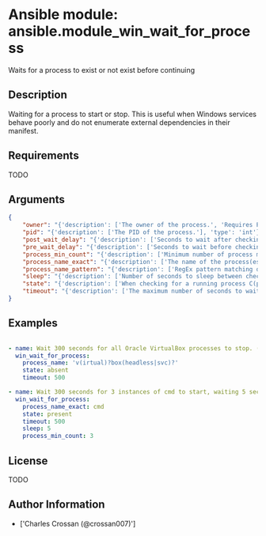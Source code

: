 # Ansible module: ansible.module_win_wait_for_process


Waits for a process to exist or not exist before continuing

## Description

Waiting for a process to start or stop.
This is useful when Windows services behave poorly and do not enumerate external dependencies in their manifest.

## Requirements

TODO

## Arguments

``` json
{
    "owner": "{'description': ['The owner of the process.', 'Requires PowerShell version 4.0 or newer.'], 'type': 'str'}",
    "pid": "{'description': ['The PID of the process.'], 'type': 'int'}",
    "post_wait_delay": "{'description': ['Seconds to wait after checking for processes.'], 'type': 'int', 'default': 0}",
    "pre_wait_delay": "{'description': ['Seconds to wait before checking processes.'], 'type': 'int', 'default': 0}",
    "process_min_count": "{'description': ['Minimum number of process matching the supplied pattern to satisfy C(present) condition.', 'Only applies to C(present).'], 'type': 'int', 'default': 1}",
    "process_name_exact": "{'description': ['The name of the process(es) for which to wait.'], 'type': 'str'}",
    "process_name_pattern": "{'description': ['RegEx pattern matching desired process(es).'], 'type': 'str'}",
    "sleep": "{'description': ['Number of seconds to sleep between checks.', 'Only applies when waiting for a process to start.  Waiting for a process to start does not have a native non-polling mechanism. Waiting for a stop uses native PowerShell and does not require polling.'], 'type': 'int', 'default': 1}",
    "state": "{'description': ['When checking for a running process C(present) will block execution until the process exists, or until the timeout has been reached. C(absent) will block execution untile the processs no longer exists, or until the timeout has been reached.', 'When waiting for C(present), the module will return changed only if the process was not present on the initial check but became present on subsequent checks.', 'If, while waiting for C(absent), new processes matching the supplied pattern are started, these new processes will not be included in the action.'], 'type': 'str', 'default': 'present', 'choices': ['absent', 'present']}",
    "timeout": "{'description': ['The maximum number of seconds to wait for a for a process to start or stop before erroring out.'], 'type': 'int', 'default': 300}",
}
```

## Examples


``` yaml

- name: Wait 300 seconds for all Oracle VirtualBox processes to stop. (VBoxHeadless, VirtualBox, VBoxSVC)
  win_wait_for_process:
    process_name: 'v(irtual)?box(headless|svc)?'
    state: absent
    timeout: 500

- name: Wait 300 seconds for 3 instances of cmd to start, waiting 5 seconds between each check
  win_wait_for_process:
    process_name_exact: cmd
    state: present
    timeout: 500
    sleep: 5
    process_min_count: 3

```

## License

TODO

## Author Information
  - ['Charles Crossan (@crossan007)']
